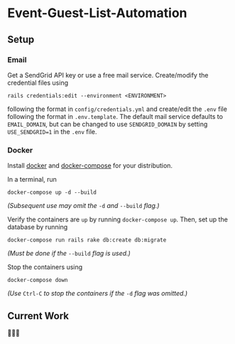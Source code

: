 # Event-Guest-List-Automation

## Setup

### Email

Get a SendGrid API key or use a free mail service. Create/modify the credential files using

`rails credentials:edit --environment <ENVIRONMENT>`

following the format in `config/credentials.yml` and create/edit the `.env` file following the format in `.env.template`. The default mail service defaults to `EMAIL_DOMAIN`, but can be changed to use `SENDGRID_DOMAIN` by setting `USE_SENDGRID=1` in the `.env` file.

### Docker

Install [docker](https://docs.docker.com/engine/install/) and [docker-compose](https://docs.docker.com/compose/install/) for your distribution.

In a terminal, run

`docker-compose up -d --build`

_(Subsequent use may omit the_ `-d` _and_ `--build` _flag.)_

Verify the containers are `up` by running `docker-compose up`. Then, set up the database by running

`docker-compose run rails rake db:create db:migrate`

_(Must be done if the_ `--build` _flag is used.)_

Stop the containers using

`docker-compose down`

_(Use_ `Ctrl-C` _to stop the containers if the_ `-d` _flag was omitted.)_

## Current Work

🚧🚧🚧
